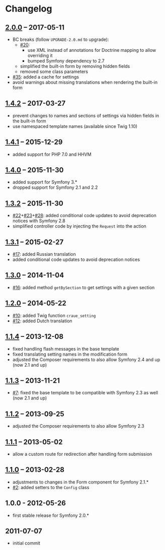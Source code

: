 # Changelog

## [2.0.0] – 2017-05-11

- BC breaks (follow `UPGRADE-2.0.md` to upgrade):
  - [#20]:
    - use XML instead of annotations for Doctrine mapping to allow overriding it
    - bumped Symfony dependency to 2.7
  - simplified the built-in form by removing hidden fields
  - removed some class parameters
- [#35]: added a cache for settings
- avoid warnings about missing translations when rendering the built-in form

[#20]: https://github.com/craue/CraueConfigBundle/issues/20
[#35]: https://github.com/craue/CraueConfigBundle/issues/35
[2.0.0]: https://github.com/craue/CraueConfigBundle/compare/1.4.2...2.0.0

## [1.4.2] – 2017-03-27

- prevent changes to names and sections of settings via hidden fields in the built-in form
- use namespaced template names (available since Twig 1.10)

[1.4.2]: https://github.com/craue/CraueConfigBundle/compare/1.4.1...1.4.2

## [1.4.1] – 2015-12-29

- added support for PHP 7.0 and HHVM

[1.4.1]: https://github.com/craue/CraueConfigBundle/compare/1.4.0...1.4.1

## [1.4.0] – 2015-11-30

- added support for Symfony 3.*
- dropped support for Symfony 2.1 and 2.2

[1.4.0]: https://github.com/craue/CraueConfigBundle/compare/1.3.2...1.4.0

## [1.3.2] – 2015-11-30

- [#22]+[#23]+[#28]: added conditional code updates to avoid deprecation notices with Symfony 2.8
- simplified controller code by injecting the `Request` into the action

[#22]: https://github.com/craue/CraueConfigBundle/issues/22
[#23]: https://github.com/craue/CraueConfigBundle/issues/23
[#28]: https://github.com/craue/CraueConfigBundle/issues/28
[1.3.2]: https://github.com/craue/CraueConfigBundle/compare/1.3.1...1.3.2

## [1.3.1] – 2015-02-27

- [#17]: added Russian translation
- added conditional code updates to avoid deprecation notices

[#17]: https://github.com/craue/CraueConfigBundle/issues/17
[1.3.1]: https://github.com/craue/CraueConfigBundle/compare/1.3.0...1.3.1

## [1.3.0] – 2014-11-04

- [#16]: added method `getBySection` to get settings with a given section

[#16]: https://github.com/craue/CraueConfigBundle/issues/16
[1.3.0]: https://github.com/craue/CraueConfigBundle/compare/1.2.0...1.3.0

## [1.2.0] – 2014-05-22

- [#10]: added Twig function `craue_setting`
- [#12]: added Dutch translation

[#10]: https://github.com/craue/CraueConfigBundle/issues/10
[#12]: https://github.com/craue/CraueConfigBundle/issues/12
[1.2.0]: https://github.com/craue/CraueConfigBundle/compare/1.1.4...1.2.0

## [1.1.4] – 2013-12-08

- fixed handling flash messages in the base template
- fixed translating setting names in the modification form
- adjusted the Composer requirements to also allow Symfony 2.4 and up (now 2.1 and up)

[1.1.4]: https://github.com/craue/CraueConfigBundle/compare/1.1.3...1.1.4

## [1.1.3] – 2013-11-21

- [#7]: fixed the base template to be compatible with Symfony 2.3 as well (now 2.1 and up)

[#7]: https://github.com/craue/CraueConfigBundle/issues/7
[1.1.3]: https://github.com/craue/CraueConfigBundle/compare/1.1.2...1.1.3

## [1.1.2] – 2013-09-25

- adjusted the Composer requirements to also allow Symfony 2.3

[1.1.2]: https://github.com/craue/CraueConfigBundle/compare/1.1.1...1.1.2

## [1.1.1] – 2013-05-02

- allow a custom route for redirection after handling form submission

[1.1.1]: https://github.com/craue/CraueConfigBundle/compare/1.1.0...1.1.1

## [1.1.0] – 2013-02-28

- adjustments to changes in the Form component for Symfony 2.1.*
- [#2]: added setters to the `Config` class

[#2]: https://github.com/craue/CraueConfigBundle/issues/2
[1.1.0]: https://github.com/craue/CraueConfigBundle/compare/1.0.0...1.1.0

## 1.0.0 - 2012-05-26

- first stable release for Symfony 2.0.*

## 2011-07-07

- initial commit
